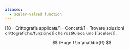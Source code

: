 ```yaml
---
aliases:
  - scalar-valued function
---
```

[[8 - Crittografia applicata/1 - Concetti/1 - Trovare soluzioni crittografiche/funzione]] che restituisce uno [[scalare]].

$$
\Huge
f \in \mathbb{R}
$$
